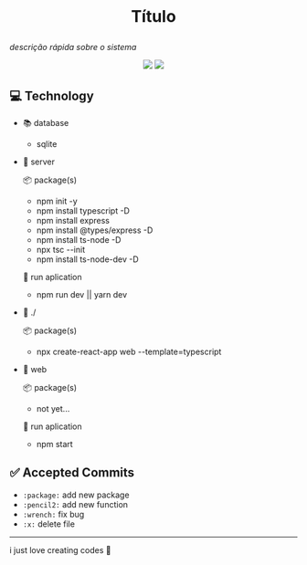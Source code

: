 <p align="center">    
 <img src="" />    
</p>

<h1 align="center">

Título

</h1>



*descrição rápida sobre o sistema*

<p align="center">

<img src=" https://img.shields.io/badge/label-message-green" />

<img src=" https://img.shields.io/badge/made%20by%20-Gledson-green" />

 </p>

## 💻 Technology

- 📚 database

    - sqlite

- 📁 server
    
    📦 package(s)

    - npm init -y
    - npm install typescript -D
    - npm install express
    - npm install @types/express -D
    - npm install ts-node -D
    - npx tsc --init
    - npm install ts-node-dev -D

    🎥 run aplication

    - npm run dev || yarn dev

- 📁 ./

    📦 package(s)

    - npx create-react-app web --template=typescript

- 📁 web
    
    📦 package(s)

    - not yet...


    🎥 run aplication

    - npm start

## ✅ Accepted Commits

- `:package:` add new package
- `:pencil2:` add new function
- `:wrench:` fix bug
- `:x:` delete file

---

i just love creating codes 💜